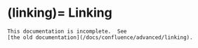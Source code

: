 (linking)=
Linking
=======

```{todo}
This documentation is incomplete.  See
[the old documentation](/docs/confluence/advanced/linking).
```
